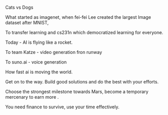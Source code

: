 Cats vs Dogs

What started as imagenet, when fei-fei Lee created the largest Image dataset after MNIST,

To transfer learning and cs231n which democratized learning for everyone.

Today - AI is flying like a rocket.

To team Katze - video generation fron runway

To suno.ai - voice generation 


How fast ai is moving the world.

Get on to the way. Build good solutions and do the best with your efforts.

Choose the strongest milestone towards Mars, 
become a temporary mercenary to earn more .

You need finance to survive,  use your time effectively. 



